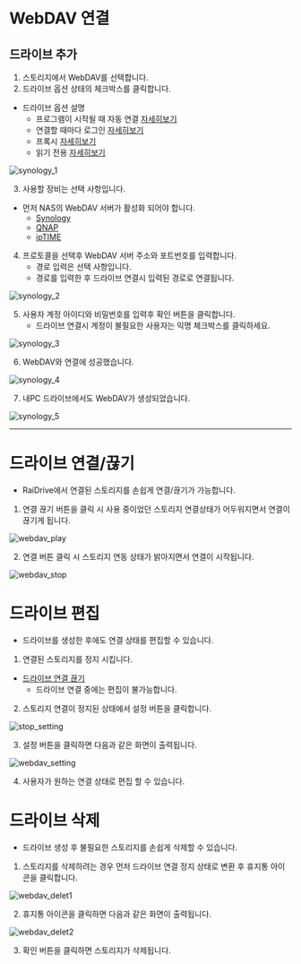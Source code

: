 # WebDAV 연결

## 드라이브 추가
  


1. 스토리지에서 WebDAV를 선택합니다.
2. 드라이브 옵션 상태의 체크박스를 클릭합니다.

- 드라이브 옵션 설명
  - 프로그램이 시작될 때 자동 연결 [자세히보기](https://github.com/bin1006/test/blob/master/automatic.md)
  - 연결할 때마다 로그인 [자세히보기](https://github.com/bin1006/test/blob/master/connection_login.md#webdav-%EB%A1%9C%EA%B7%B8%EC%9D%B8)
  - 프록시 [자세히보기](https://github.com/bin1006/test/blob/master/proxy.md#%ED%94%84%EB%A1%9D%EC%8B%9C-%EC%82%AC%EC%9A%A9)
  - 읽기 전용 [자세히보기](https://github.com/bin1006/test/blob/master/read.md)


![synology_1](/synology_1.PNG?raw=true)


3. 사용할 장비는 선택 사항입니다.
 
- 먼저 NAS의 WebDAV 서버가 활성화 되어야 합니다.
  - [Synology](https://www.synology.com/ko-kr/knowledgebase/DSM/tutorial/File_Sharing/How_to_access_files_on_Synology_NAS_with_WebDAV)
  - [QNAP](https://www.qnap.com/ko-kr/how-to/tutorial/article/webdav%EB%A5%BC-%EC%9D%B4%EC%9A%A9%ED%95%9C-qnap-%EC%9B%90%EA%B2%A9-%EC%95%A1%EC%84%B8%EC%8A%A4)
  - [ipTIME](http://iptime.com/iptime/?page_id=67&pageid=1&mod=document&keyword=raidrive&x=22&y=15&uid=18934)
  
  
4. 프로토콜을 선택후 WebDAV 서버 주소와 포트번호를 입력합니다.
   - 경로 입력은 선택 사항입니다.
   - 경로를 입력한 후 드라이브 연결시 입력된 경로로 연결됩니다.
      
![synology_2](/synology_2.PNG?raw=true)
   
   

5. 사용자 계정 아이디와 비밀번호를 입력후 확인 버튼을 클릭합니다.
   - 드라이브 연결시 계정이 불필요한 사용자는 익명 체크박스를 클릭하세요.
     
![synology_3](/synology_3.PNG?raw=true)


6. WebDAV와 연결에 성공했습니다.

![synology_4](/synology_4.png?raw=true)


7. 내PC 드라이브에서도 WebDAV가 생성되었습니다.

![synology_5](/synology_5.PNG?raw=true)


---  


# 드라이브 연결/끊기

- RaiDrive에서 연결된 스토리지를 손쉽게 연결/끊기가 가능합니다.

1. 연결 끊기 버튼을 클릭 시 사용 중이었던 스토리지 연결상태가 어두워지면서 연결이 끊기게 됩니다.

![webdav_play](/webdav_play.PNG?raw=true)

2. 연결 버튼 클릭 시 스토리지 연동 상태가 밝아지면서 연결이 시작됩니다.

![webdav_stop](/webdav_stop.PNG?raw=true)



# 드라이브 편집

- 드라이브를 생성한 후에도 연결 상태를 편집할 수 있습니다.

1. 연결된 스토리지를 정지 시킵니다.

- [드라이브 연결 끊기](https://github.com/bin1006/test/blob/master/WebDAV.md#%EB%93%9C%EB%9D%BC%EC%9D%B4%EB%B8%8C-%EC%97%B0%EA%B2%B0%EB%81%8A%EA%B8%B0)
  - 드라이브 연결 중에는 편집이 불가능합니다.

2. 스토리지 연결이 정지된 상태에서 설정 버튼을 클릭합니다.

![stop_setting](/stop_setting.png?raw=true)

3. 설정 버튼을 클릭하면 다음과 같은 화면이 출력됩니다.

![webdav_setting](/webdav_setting.PNG?raw=true)

4. 사용자가 원하는 연결 상태로 편집 할 수 있습니다.



# 드라이브 삭제

- 드라이브 생성 후 불필요한 스토리지를 손쉽게 삭제할 수 있습니다.

1. 스토리지를 삭제하려는 경우 먼저 드라이브 연결 정지 상태로 변환 후 휴지통 아이콘을 클릭합니다.

![webdav_delet1](/webdav_delet1.png?raw=true)

2. 휴지통 아이콘을 클릭하면 다음과 같은 화면이 출력됩니다.

![webdav_delet2](/webdav_delet2.PNG?raw=true)

3. 확인 버튼을 클릭하면 스토리지가 삭제됩니다.
